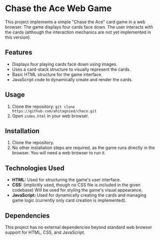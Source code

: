 # Chase the Ace Web Game

This project implements a simple "Chase the Ace" card game in a web browser.  The game displays four cards face down.  The user interacts with the cards (although the interaction mechanics are not yet implemented in this version).

## Features

* Displays four playing cards face down using images.
* Uses a card-stack structure to visually represent the cards.
* Basic HTML structure for the game interface.
* JavaScript code to dynamically create and render the cards.

## Usage

1. Clone the repository:  `git clone https://github.com/ahitagnied/chace.git`
2. Open `index.html` in your web browser.

## Installation

1. Clone the repository.
2. No other installation steps are required, as the game runs directly in the browser.  You will need a web browser to run it.


## Technologies Used

* **HTML:**  Used for structuring the game's user interface.
* **CSS:** (implicitly used, though no CSS file is included in the given codebase)  Will be used for styling the game's visual appearance.
* **JavaScript:** Used for dynamically creating the cards and managing game logic (currently only card creation is implemented).


## Dependencies

This project has no external dependencies beyond standard web browser support for HTML, CSS, and JavaScript.
